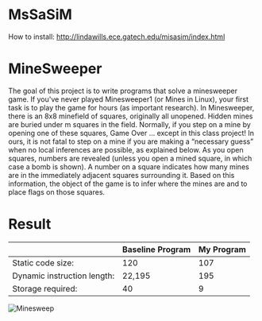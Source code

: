 # MsSaSiM
How to install: http://lindawills.ece.gatech.edu/misasim/index.html

# MineSweeper
The goal of this project is to write programs that solve a minesweeper game. If you've never
played Minesweeper1 (or Mines in Linux), your first task is to play the game for hours (as
important research). In Minesweeper, there is an 8x8 minefield of squares, originally all
unopened. Hidden mines are buried under m squares in the field. Normally, if you step on a
mine by opening one of these squares, Game Over ... except in this class project! In ours, it is
not fatal to step on a mine if you are making a “necessary guess” when no local inferences are
possible, as explained below. As you open squares, numbers are revealed (unless you open a
mined square, in which case a bomb is shown). A number on a square indicates how many mines
are in the immediately adjacent squares surrounding it. Based on this information, the object of
the game is to infer where the mines are and to place flags on those squares.

# Result

|| Baseline Program | My Program |
| --- | --- | --- |
| Static code size: | 120 | 107 |
| Dynamic instruction length: | 22,195 | 195 |
| Storage required: | 40 | 9 |

![Minesweep](https://user-images.githubusercontent.com/32786111/64939392-d3803200-d82e-11e9-82aa-7295bdf387fe.JPG)
